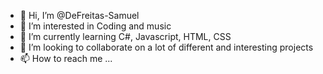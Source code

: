 - 👋 Hi, I’m @DeFreitas-Samuel
- 👀 I’m interested in Coding and music
- 🌱 I’m currently learning C#, Javascript, HTML, CSS 
- 💞️ I’m looking to collaborate on a lot of different and interesting projects
- 📫 How to reach me ...

<!---
DeFreitas-Samuel/DeFreitas-Samuel is a ✨ special ✨ repository because its `README.md` (this file) appears on your GitHub profile.
You can click the Preview link to take a look at your changes.
--->
